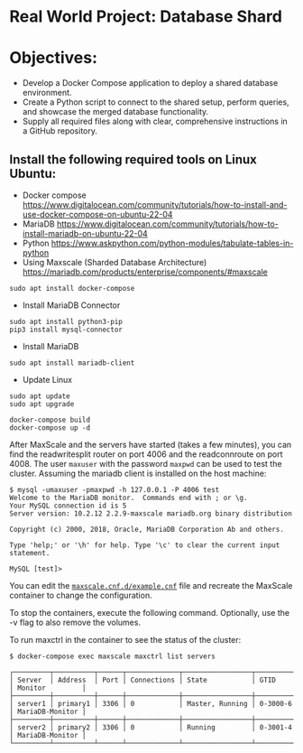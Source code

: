 # Real World Project: Database Shard

# Objectives:
- Develop a Docker Compose application to deploy a shared database environment.
- Create a Python script to connect to the shared setup, perform queries, and showcase the merged database functionality.
- Supply all required files along with clear, comprehensive instructions in a GitHub repository.


## Install the following required tools on Linux Ubuntu: 
- Docker compose
  https://www.digitalocean.com/community/tutorials/how-to-install-and-use-docker-compose-on-ubuntu-22-04
- MariaDB
  https://www.digitalocean.com/community/tutorials/how-to-install-mariadb-on-ubuntu-22-04
- Python
  https://www.askpython.com/python-modules/tabulate-tables-in-python
- Using Maxscale (Sharded Database Architecture)  https://mariadb.com/products/enterprise/components/#maxscale


```
sudo apt install docker-compose
```
* Install MariaDB Connector
```
sudo apt install python3-pip
pip3 install mysql-connector
```
* Install MariaDB
```
sudo apt install mariadb-client
```
* Update Linux
```
sudo apt update
sudo apt upgrade
```

```
docker-compose build
docker-compose up -d
```

After MaxScale and the servers have started (takes a few minutes), you can find
the readwritesplit router on port 4006 and the readconnroute on port 4008. The
user `maxuser` with the password `maxpwd` can be used to test the cluster.
Assuming the mariadb client is installed on the host machine:
```
$ mysql -umaxuser -pmaxpwd -h 127.0.0.1 -P 4006 test
Welcome to the MariaDB monitor.  Commands end with ; or \g.
Your MySQL connection id is 5
Server version: 10.2.12 2.2.9-maxscale mariadb.org binary distribution

Copyright (c) 2000, 2018, Oracle, MariaDB Corporation Ab and others.

Type 'help;' or '\h' for help. Type '\c' to clear the current input statement.

MySQL [test]>
```
You can edit the [`maxscale.cnf.d/example.cnf`](./maxscale.cnf.d/example.cnf)
file and recreate the MaxScale container to change the configuration.

To stop the containers, execute the following command. Optionally, use the -v
flag to also remove the volumes.

To run maxctrl in the container to see the status of the cluster:
```
$ docker-compose exec maxscale maxctrl list servers
```
```
┌─────────┬──────────┬──────┬─────────────┬─────────────────┬──────────┬─────────────────┐
│ Server  │ Address  │ Port │ Connections │ State           │ GTID     │ Monitor         │
├─────────┼──────────┼──────┼─────────────┼─────────────────┼──────────┼─────────────────┤
│ server1 │ primary1 │ 3306 │ 0           │ Master, Running │ 0-3000-6 │ MariaDB-Monitor │
├─────────┼──────────┼──────┼─────────────┼─────────────────┼──────────┼─────────────────┤
│ server2 │ primary2 │ 3306 │ 0           │ Running         │ 0-3001-4 │ MariaDB-Monitor │
└─────────┴──────────┴──────┴─────────────┴─────────────────┴──────────┴─────────────────┘
```


